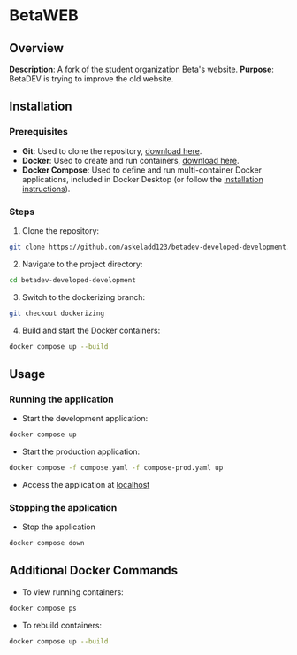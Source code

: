 # BetaWEB

## Overview

**Description**: A fork of the student organization Beta's website.
**Purpose**: BetaDEV is trying to improve the old website.

## Installation

### Prerequisites

- **Git**: Used to clone the repository, [download here](https://www.git-scm.com/downloads).
- **Docker**: Used to create and run containers, [download here](https://www.docker.com/products/docker-desktop).
- **Docker Compose**: Used to define and run multi-container Docker applications, included in Docker Desktop (or follow the [installation instructions](https://docs.docker.com/compose/install/)).

### Steps
1. Clone the repository:
```bash
git clone https://github.com/askeladd123/betadev-developed-development.net
```
2. Navigate to the project directory:
```bash
cd betadev-developed-development
```
3. Switch to the dockerizing branch:
```bash
git checkout dockerizing
```
4. Build and start the Docker containers:
```bash
docker compose up --build
```

## Usage

### Running the application

- Start the development application:
```bash
docker compose up
```
- Start the production application:
```bash
docker compose -f compose.yaml -f compose-prod.yaml up
```

- Access the application at [localhost](http://localhost/)

### Stopping the application

- Stop the application
```bash
docker compose down
```

## Additional Docker Commands
- To view running containers:
```bash
docker compose ps
```
- To rebuild containers:
```bash
docker compose up --build
```

<!-- > NOTE: if you want to clone the games from *game jams*, use `git clone --recurse-submodules <repo name>` -->
